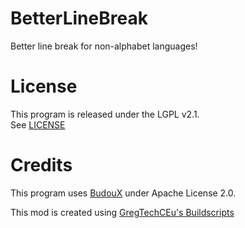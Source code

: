 # BetterLineBreak

Better line break for non-alphabet languages!

# License

This program is released under the LGPL v2.1.  
See [LICENSE](/LICENSE)

# Credits

This program uses [BudouX](https://github.com/google/budoux) under Apache License 2.0.

This mod is created using [GregTechCEu's Buildscripts](https://github.com/GregTechCEu/Buildscripts)  
